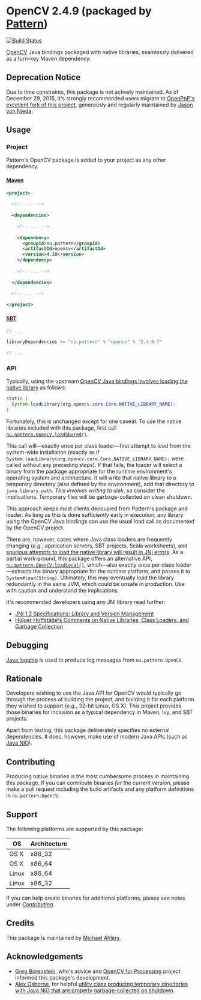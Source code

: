 # OpenCV 2.4.9 (packaged by [Pattern](http://pattern.nu))

[![Build Status](https://travis-ci.org/PatternConsulting/opencv.svg?branch=master)](https://travis-ci.org/PatternConsulting/opencv)

[OpenCV](http://opencv.org) Java bindings packaged with native libraries, seamlessly delivered as a turn-key Maven dependency.

## Deprecation Notice

Due to time constraints, this package is not actively maintained. As of December 29, 2015, it's strongly recommended users migrate to [OpenPnP's excellent fork of this project](https://github.com/openpnp/opencv), generously and regularly maintained by [Jason von Nieda](https://github.com/vonnieda).

## Usage

### Project

Pattern's OpenCV package is added to your project as any other dependency.

#### [Maven](http://maven.apache.org/)

```xml
<project>
  
  <!-- ... -->
  
  <dependencies>
    
    <!-- ... -->
    
    <dependency>
      <groupId>nu.pattern</groupId>
      <artifactId>opencv</artifactId>
      <version>4.20</version>
    </dependency>
    
    <!-- ... -->
    
  </dependencies>
  
  <!-- ... -->
  
</project>
```

#### [SBT](http://scala-sbt.org)

```scala
// ...

libraryDependencies += "nu.pattern" % "opencv" % "2.4.9-7"

// ...
```

### API

Typically, using the upstream [OpenCV Java bindings involves loading the native library](http://docs.opencv.org/doc/tutorials/introduction/desktop_java/java_dev_intro.html#java-sample-with-ant) as follows:

```java
static {
  System.loadLibrary(org.opencv.core.Core.NATIVE_LIBRARY_NAME);
}
```

Fortunately, this is unchanged except for one caveat. To use the native libraries included with this package, first call [`nu.pattern.OpenCV.loadShared()`](https://github.com/PatternConsulting/opencv/blob/master/src/main/java/nu/pattern/OpenCV.java).

This call will—exactly once per class loader—first attempt to load from the system-wide installation (exactly as if `System.loadLibrary(org.opencv.core.Core.NATIVE_LIBRARY_NAME);` were called without any preceding steps). If that fails, the loader will select a binary from the package appropriate for the runtime environment's operating system and architecture. It will write that native library to a temporary directory (also defined by the environment), add that directory to `java.library.path`. _This involves writing to disk_, so consider the implications. Temporary files will be garbage-collected on clean shutdown.

This approach keeps most clients decoupled from Pattern's package and loader. As long as this is done sufficiently early in execution, any library using the OpenCV Java bindings can use the usual load call as documented by the OpenCV project.

There are, however, cases where Java class loaders are frequently changing (_e.g._, application servers, SBT projects, Scala worksheets), and [spurious attempts to load the native library will result in JNI errors](https://github.com/PatternConsulting/opencv/issues/7). As a partial work-around, this package offers an alternative API, [`nu.pattern.OpenCV.loadLocal()`](https://github.com/PatternConsulting/opencv/blob/master/src/main/java/nu/pattern/OpenCV.java), which—also exactly once per class loader—extracts the binary appropriate for the runtime platform, and passes it to `System#load(String)`. Ultimately, this may eventually load the library redundantly in the same JVM, which could be unsafe in production. Use with caution and understand the implications.

It's recommended developers using any JNI library read further:

- [JNI 1.2 Specifications: Library and Version Management](http://docs.oracle.com/javase/7/docs/technotes/guides/jni/jni-12.html#libmanage)
- [Holger Hoffstätte's Comments on Native Libraries, Class Loaders, and Garbage Collection](https://groups.google.com/forum/#!msg/ospl-developer/J4i6cF6yPk0/-3Jm3Qs_HDwJ)

## Debugging

[Java logging](http://docs.oracle.com/javase/8/docs/api/java/util/logging/package-summary.html) is used to produce log messages from `nu.pattern.OpenCV`.

## Rationale

Developers wishing to use the Java API for OpenCV would typically go through the process of building the project, and building it for each platform they wished to support (_e.g._, 32-bit Linux, OS X). This project provides those binaries for inclusion as a typical dependency in Maven, Ivy, and SBT projects.

Apart from testing, this package deliberately specifies no external dependencies. It does, however, make use of modern Java APIs (such as [Java NIO](http://docs.oracle.com/javase/tutorial/essential/io/fileio.html)).

## Contributing

Producing native binaries is the most cumbersome process in maintaining this package. If you can contribute binaries _for the current version_, please make a pull request including the build artifacts and any platform definitions in `nu.pattern.OpenCV`.

## Support

The following platforms are supported by this package:

OS | Architecture
--- | ---
OS X | x86_32
OS X | x86_64
Linux | x86_64
Linux | x86_32

If you can help create binaries for additional platforms, please see notes under [_Contributing_](#contributing).

## Credits

This package is maintained by [Michael Ahlers](http://github.com/michaelahlers).
  
## Acknowledgements

- [Greg Borenstein](https://github.com/atduskgreg), who's advice and [OpenCV for Processing](https://github.com/atduskgreg/opencv-processing) project informed this package's development. 
- [Alex Osborne](https://github.com/ato), for helpful [utility class producing temporary directories with Java NIO that are properly garbage-collected on shutdown](https://gist.github.com/ato/6774390).
